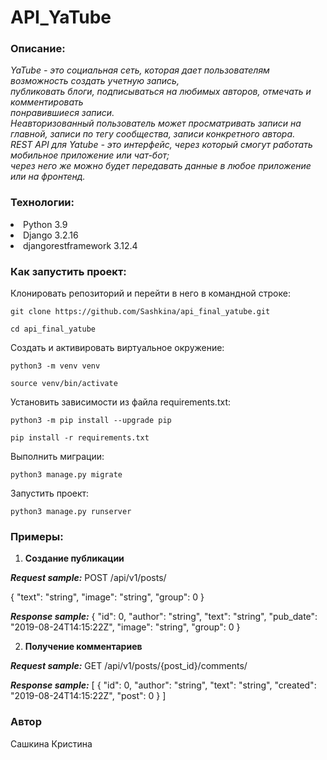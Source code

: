 # API_YaTube

### Описание:

*YaTube - это социальная сеть, которая дает пользователям возможность создать учетную запись,  
публиковать блоги, подписываться на любимых авторов, отмечать  и комментировать  
понравившиеся записи.  
Неавторизованный пользователь может просматривать записи на главной, записи по тегу сообщества, записи конкретного автора.  
REST API для Yatube - это интерфейс, через который смогут работать мобильное приложение или чат-бот;  
через него же можно будет передавать данные в любое приложение или на фронтенд.*

### Технологии:
<li> Python 3.9
<li> Django 3.2.16
<li> djangorestframework 3.12.4

### Как запустить проект:

Клонировать репозиторий и перейти в него в командной строке:

```
git clone https://github.com/Sashkina/api_final_yatube.git
```

```
cd api_final_yatube
```

Cоздать и активировать виртуальное окружение:

```
python3 -m venv venv
```

```
source venv/bin/activate
```

Установить зависимости из файла requirements.txt:

```
python3 -m pip install --upgrade pip
```

```
pip install -r requirements.txt
```

Выполнить миграции:

```
python3 manage.py migrate
```

Запустить проект:

```
python3 manage.py runserver
```

### Примеры:

1. **Создание публикации**

***Request sample:***
POST /api/v1/posts/

{
"text": "string",
"image": "string",
"group": 0
}

***Response sample:***
{
"id": 0,
"author": "string",
"text": "string",
"pub_date": "2019-08-24T14:15:22Z",
"image": "string",
"group": 0
}

2. **Получение комментариев**

***Request sample:***
GET /api/v1/posts/{post_id}/comments/

***Response sample:***
[
{
"id": 0,
"author": "string",
"text": "string",
"created": "2019-08-24T14:15:22Z",
"post": 0
}
]

### Автор  
Сашкина Кристина
